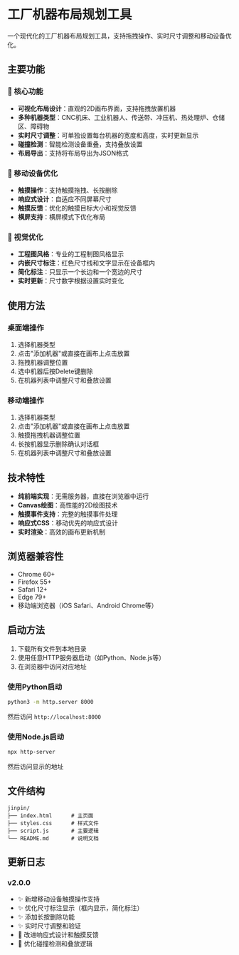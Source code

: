 # 工厂机器布局规划工具

一个现代化的工厂机器布局规划工具，支持拖拽操作、实时尺寸调整和移动设备优化。

## 主要功能

### 🎯 核心功能
- **可视化布局设计**：直观的2D画布界面，支持拖拽放置机器
- **多种机器类型**：CNC机床、工业机器人、传送带、冲压机、热处理炉、仓储区、障碍物
- **实时尺寸调整**：可单独设置每台机器的宽度和高度，实时更新显示
- **碰撞检测**：智能检测设备重叠，支持叠放设置
- **布局导出**：支持将布局导出为JSON格式

### 📱 移动设备优化
- **触摸操作**：支持触摸拖拽、长按删除
- **响应式设计**：自适应不同屏幕尺寸
- **触摸反馈**：优化的触摸目标大小和视觉反馈
- **横屏支持**：横屏模式下优化布局

### 🎨 视觉优化
- **工程图风格**：专业的工程制图风格显示
- **内嵌尺寸标注**：红色尺寸线和文字显示在设备框内
- **简化标注**：只显示一个长边和一个宽边的尺寸
- **实时更新**：尺寸数字根据设置实时变化

## 使用方法

### 桌面端操作
1. 选择机器类型
2. 点击"添加机器"或直接在画布上点击放置
3. 拖拽机器调整位置
4. 选中机器后按Delete键删除
5. 在机器列表中调整尺寸和叠放设置

### 移动端操作
1. 选择机器类型
2. 点击"添加机器"或直接在画布上点击放置
3. 触摸拖拽机器调整位置
4. 长按机器显示删除确认对话框
5. 在机器列表中调整尺寸和叠放设置

## 技术特性

- **纯前端实现**：无需服务器，直接在浏览器中运行
- **Canvas绘图**：高性能的2D绘图技术
- **触摸事件支持**：完整的触摸事件处理
- **响应式CSS**：移动优先的响应式设计
- **实时渲染**：高效的画布更新机制

## 浏览器兼容性

- Chrome 60+
- Firefox 55+
- Safari 12+
- Edge 79+
- 移动端浏览器（iOS Safari、Android Chrome等）

## 启动方法

1. 下载所有文件到本地目录
2. 使用任意HTTP服务器启动（如Python、Node.js等）
3. 在浏览器中访问对应地址

### 使用Python启动
```bash
python3 -m http.server 8000
```
然后访问 `http://localhost:8000`

### 使用Node.js启动
```bash
npx http-server
```
然后访问显示的地址

## 文件结构

```
jinpin/
├── index.html      # 主页面
├── styles.css      # 样式文件
├── script.js       # 主要逻辑
└── README.md       # 说明文档
```

## 更新日志

### v2.0.0
- ✨ 新增移动设备触摸操作支持
- ✨ 优化尺寸标注显示（框内显示，简化标注）
- ✨ 添加长按删除功能
- ✨ 实时尺寸调整和验证
- 🎨 改进响应式设计和触摸反馈
- 🔧 优化碰撞检测和叠放逻辑 